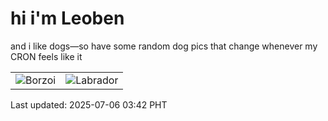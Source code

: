 # hi i'm Leoben

and i like dogs—so have some random dog pics that change whenever my CRON feels like it

|  |  |
|--------|----------|
| ![Borzoi](https://random-dog-vercel.vercel.app/api/random-borzoi?v=1751744528) | ![Labrador](https://random-dog-vercel.vercel.app/api/random-labrador?v=1751744528) |

Last updated: 2025-07-06 03:42 PHT
